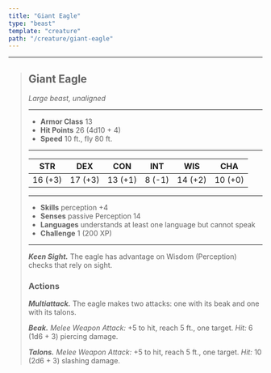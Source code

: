 ```yaml
---
title: "Giant Eagle"
type: "beast"
template: "creature"
path: "/creature/giant-eagle"
---
```


___
>
> ## Giant Eagle
>*Large beast, unaligned*
> ___
>
> - **Armor Class** 13
> - **Hit Points** 26 (4d10 + 4)
> - **Speed** 10 ft., fly 80 ft.
>___
>
>|STR|DEX|CON|INT|WIS|CHA|
>|:---:|:---:|:---:|:---:|:---:|:---:|
>|16 (+3)|17 (+3)|13 (+1)|8 (-1)|14 (+2)|10 (+0)|
>___
>
> - **Skills** perception +4
> - **Senses** passive Perception 14
> - **Languages** understands at least one language but cannot speak
> - **Challenge** 1 (200 XP)
> ___
>
>
> ***Keen Sight.*** The eagle has advantage on Wisdom (Perception) checks that rely on sight.
>
> ### Actions
> ***Multiattack.*** The eagle makes two attacks: one with its beak and one with its talons.
>
> ***Beak.*** *Melee Weapon Attack:* +5 to hit, reach 5 ft., one target. *Hit:* 6 (1d6 + 3) piercing damage.
>
> ***Talons.*** *Melee Weapon Attack:* +5 to hit, reach 5 ft., one target. *Hit:* 10 (2d6 + 3) slashing damage.
